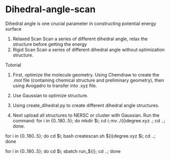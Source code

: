 # Dihedral-angle-scan

Dihedral angle is one crucial parameter in constructing potential energy surface 
1. Relaxed Scan
   Scan a series of different dihedral angle, relax the structure before getting the energy
2. Rigid Scan
   Scan a series of different dihedral angle without optimization structure.

Tutorial
1. First, optimize the molecule geometry. Using Chemdraw to create the .mol file (containing chemical structure and preliminary geometry), then using Avogadro to transfer into .xyz file.
2. Use Gaussian to optimize structure.

3. Using create_dihedral.py to create different dihedral angle structures.

4. Next upload all structures to NERSC or cluster with Gaussian. Run the command: for i in {0..180..5}; do mkdir $i; cd $i; mv ../${i}degree.xyz .; cd ..; done.

for i in {0..180..5}; do cd $i; bash createscan.sh ${i}degree.xyz $i; cd ..; done

for i in {0..180..5}; do cd $i; sbatch run_${i}; cd ..; done

